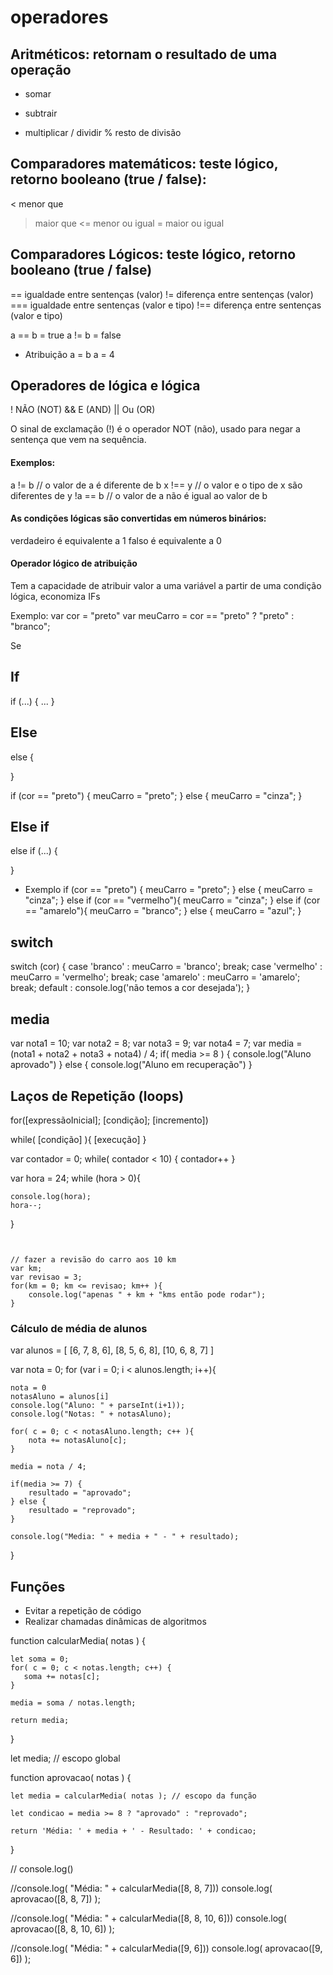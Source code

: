 
# operadores

## Aritméticos: retornam o resultado de uma operação
+   somar
-   subtrair
*   multiplicar
/   dividir
%   resto de divisão

## Comparadores matemáticos: teste lógico, retorno booleano (true / false):
<    menor que
>    maior que
<=   menor ou igual
>=   maior ou igual









## Comparadores Lógicos: teste lógico, retorno booleano (true / false)
==      igualdade entre sentenças (valor)
!=      diferença entre sentenças (valor)
===     igualdade entre sentenças (valor e tipo)
!==    diferença entre sentenças (valor e tipo)

a == b = true
a != b = false

* Atribuição
a = b
a = 4

## Operadores de lógica e lógica
!       NÃO (NOT)
&&      E (AND)
||      Ou (OR)


O sinal de exclamação (!) é o operador NOT (não), usado para negar a sentença que vem na sequência.

#### Exemplos:

a != b 		// o valor de a é diferente de b
x !== y	    // o valor e o tipo de x são diferentes de y
!a == b 	// o valor de a não é igual ao valor de b


#### As condições lógicas são convertidas em números binários:
verdadeiro é equivalente a 1 
falso é equivalente a 0

#### Operador lógico de atribuição

Tem a capacidade de atribuir valor a uma variável a partir de uma condição lógica, economiza IFs

Exemplo:
var cor = "preto"
var meuCarro = cor == "preto" ? "preto" : "branco";


Se
## If
if (...) { 
    ...
}

## Else
else {

}

if (cor == "preto") {
    meuCarro = "preto";
} else {
    meuCarro = "cinza";
}


## Else if
else if (...) {

}

* Exemplo
if (cor == "preto") {
    meuCarro = "preto";
} else {
    meuCarro = "cinza"; 
} else if (cor == "vermelho"){
    meuCarro = "cinza";
} else if (cor == "amarelo"){
    meuCarro = "branco";
}  else {
    meuCarro = "azul";
}

## switch

switch (cor) {
    case 'branco' : 
        meuCarro = 'branco';
        break;
    case 'vermelho' : 
        meuCarro = 'vermelho';
        break;
    case 'amarelo' :
        meuCarro = 'amarelo';
        break;
    default : 
        console.log('não temos a cor desejada');
} 


## media
var nota1 = 10;
var nota2 = 8;
var nota3 = 9;
var nota4 = 7;
var media = (nota1 + nota2 + nota3 + nota4) / 4;
if( media >= 8 ) {
    console.log("Aluno aprovado")
} else {
    console.log("Aluno em recuperação")
}


## Laços de Repetição (loops)


for([expressãoInicial]; [condição]; [incremento])

while( [condição] ){ 
    [execução] 
}

var contador = 0; 
while( contador < 10) { contador++ }

var hora = 24;
while (hora > 0){
    
    console.log(hora);
    hora--;    
}
```


// fazer a revisão do carro aos 10 km
var km;
var revisao = 3;
for(km = 0; km <= revisao; km++ ){
    console.log("apenas " + km + "kms então pode rodar");
}
```

### Cálculo de média de alunos

var alunos = [
    [6, 7, 8, 6],
    [8, 5, 6, 8],
    [10, 6, 8, 7]
]

var nota = 0;
for (var i = 0; i < alunos.length; i++){

    nota = 0
    notasAluno = alunos[i]
    console.log("Aluno: " + parseInt(i+1));
    console.log("Notas: " + notasAluno);

    for( c = 0; c < notasAluno.length; c++ ){
        nota += notasAluno[c];
    }

    media = nota / 4;

    if(media >= 7) {
        resultado = "aprovado";
    } else {
        resultado = "reprovado";
    }

    console.log("Media: " + media + " - " + resultado);

}


## Funções

- Evitar a repetição de código
- Realizar chamadas dinâmicas de algoritmos

function calcularMedia( notas ) {

    let soma = 0;
    for( c = 0; c < notas.length; c++) {
       soma += notas[c];
    }

    media = soma / notas.length;

    return media;

}

let media; // escopo global

function aprovacao( notas ) {

	let media = calcularMedia( notas ); // escopo da função

	let condicao = media >= 8 ? "aprovado" : "reprovado";
  
    return 'Média: ' + media + ' - Resultado: ' + condicao;

}


// console.log()

//console.log( "Média: " + calcularMedia([8, 8, 7]))
console.log( aprovacao([8, 8, 7]) );


//console.log( "Média: " + calcularMedia([8, 8, 10, 6]))
console.log( aprovacao([8, 8, 10, 6]) );


//console.log( "Média: " + calcularMedia([9, 6]))
console.log( aprovacao([9, 6]) );
